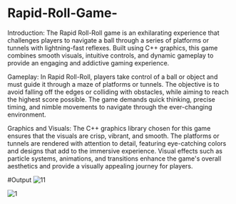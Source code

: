 # Rapid-Roll-Game-

Introduction:
The Rapid Roll-Roll game is an exhilarating experience that challenges players to navigate a ball through a series of platforms or tunnels with lightning-fast reflexes. Built using C++ graphics, this game combines smooth visuals, intuitive controls, and dynamic gameplay to provide an engaging and addictive gaming experience.

Gameplay:
In Rapid Roll-Roll, players take control of a ball or object and must guide it through a maze of platforms or tunnels. The objective is to avoid falling off the edges or colliding with obstacles, while aiming to reach the highest score possible. The game demands quick thinking, precise timing, and nimble movements to navigate through the ever-changing environment.

Graphics and Visuals:
The C++ graphics library chosen for this game ensures that the visuals are crisp, vibrant, and smooth. The platforms or tunnels are rendered with attention to detail, featuring eye-catching colors and designs that add to the immersive experience. Visual effects such as particle systems, animations, and transitions enhance the game's overall aesthetics and provide a visually appealing journey for players.



#Output
![11](https://github.com/dihanhassan/Rapid-Roll-Game-/assets/53794203/a6f3d202-7655-4392-88c6-5f41a8258612)


![1](https://github.com/dihanhassan/Rapid-Roll-Game-/assets/53794203/77b01fb6-d079-486c-8a47-a9451b7b2a1a)

